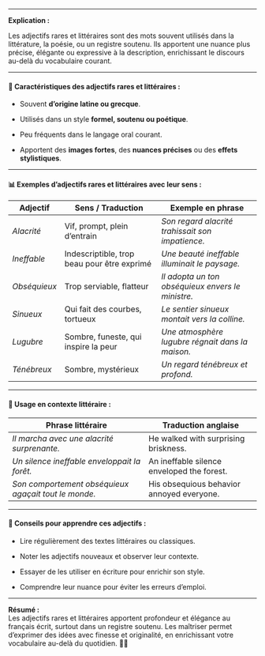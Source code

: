 
---

**Explication :**

Les adjectifs rares et littéraires sont des mots souvent utilisés dans la littérature, la poésie, ou un registre soutenu. Ils apportent une nuance plus précise, élégante ou expressive à la description, enrichissant le discours au-delà du vocabulaire courant.

---

#### 🧱 Caractéristiques des adjectifs rares et littéraires :

- Souvent **d’origine latine ou grecque**.
    
- Utilisés dans un style **formel, soutenu ou poétique**.
    
- Peu fréquents dans le langage oral courant.
    
- Apportent des **images fortes**, des **nuances précises** ou des **effets stylistiques**.
    

---

#### 📊 Exemples d’adjectifs rares et littéraires avec leur sens :

|Adjectif|Sens / Traduction|Exemple en phrase|
|---|---|---|
|_Alacrité_|Vif, prompt, plein d’entrain|_Son regard alacrité trahissait son impatience._|
|_Ineffable_|Indescriptible, trop beau pour être exprimé|_Une beauté ineffable illuminait le paysage._|
|_Obséquieux_|Trop serviable, flatteur|_Il adopta un ton obséquieux envers le ministre._|
|_Sinueux_|Qui fait des courbes, tortueux|_Le sentier sinueux montait vers la colline._|
|_Lugubre_|Sombre, funeste, qui inspire la peur|_Une atmosphère lugubre régnait dans la maison._|
|_Ténébreux_|Sombre, mystérieux|_Un regard ténébreux et profond._|

---

#### 🔄 Usage en contexte littéraire :

|Phrase littéraire|Traduction anglaise|
|---|---|
|_Il marcha avec une alacrité surprenante._|He walked with surprising briskness.|
|_Un silence ineffable enveloppait la forêt._|An ineffable silence enveloped the forest.|
|_Son comportement obséquieux agaçait tout le monde._|His obsequious behavior annoyed everyone.|

---

#### 📝 Conseils pour apprendre ces adjectifs :

- Lire régulièrement des textes littéraires ou classiques.
    
- Noter les adjectifs nouveaux et observer leur contexte.
    
- Essayer de les utiliser en écriture pour enrichir son style.
    
- Comprendre leur nuance pour éviter les erreurs d’emploi.
    

---

**Résumé :**  
Les adjectifs rares et littéraires apportent profondeur et élégance au français écrit, surtout dans un registre soutenu. Les maîtriser permet d’exprimer des idées avec finesse et originalité, en enrichissant votre vocabulaire au-delà du quotidien. 🌿📖